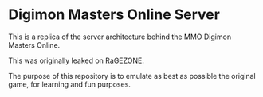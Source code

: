 # Digimon Masters Online Server

This is a replica of the server architecture behind the MMO Digimon Masters Online.

This was originally leaked on [RaGEZONE](https://forum.ragezone.com/threads/release-digimon-masters-online-files.1229647/).

The purpose of this repository is to emulate as best as possible the original game, for learning and fun purposes.
 
